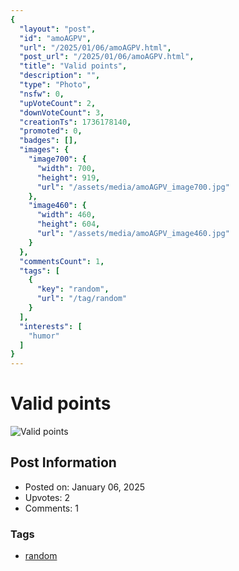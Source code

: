 ```yaml
---
{
  "layout": "post",
  "id": "amoAGPV",
  "url": "/2025/01/06/amoAGPV.html",
  "post_url": "/2025/01/06/amoAGPV.html",
  "title": "Valid points",
  "description": "",
  "type": "Photo",
  "nsfw": 0,
  "upVoteCount": 2,
  "downVoteCount": 3,
  "creationTs": 1736178140,
  "promoted": 0,
  "badges": [],
  "images": {
    "image700": {
      "width": 700,
      "height": 919,
      "url": "/assets/media/amoAGPV_image700.jpg"
    },
    "image460": {
      "width": 460,
      "height": 604,
      "url": "/assets/media/amoAGPV_image460.jpg"
    }
  },
  "commentsCount": 1,
  "tags": [
    {
      "key": "random",
      "url": "/tag/random"
    }
  ],
  "interests": [
    "humor"
  ]
}
---
```


# Valid points

![Valid points](/assets/media/amoAGPV_image700.jpg)

## Post Information

- Posted on: January 06, 2025
- Upvotes: 2
- Comments: 1

### Tags

- [random](/tag/random)
